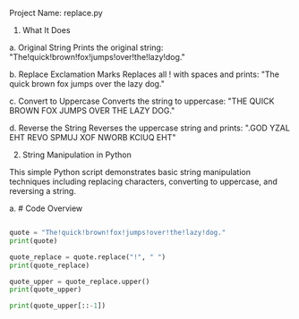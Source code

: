 Project Name: replace.py

1. What It Does

a. Original String
Prints the original string:
"The!quick!brown!fox!jumps!over!the!lazy!dog."

b. Replace Exclamation Marks
Replaces all ! with spaces and prints:
"The quick brown fox jumps over the lazy dog."

c. Convert to Uppercase
Converts the string to uppercase:
"THE QUICK BROWN FOX JUMPS OVER THE LAZY DOG."

d. Reverse the String 
Reverses the uppercase string and prints:
".GOD YZAL EHT REVO SPMUJ XOF NWORB KCIUQ EHT"

2. String Manipulation in Python

This simple Python script demonstrates basic string manipulation techniques including replacing characters, converting to uppercase, and reversing a string.

a. # Code Overview

``` Python

quote = "The!quick!brown!fox!jumps!over!the!lazy!dog."
print(quote)

quote_replace = quote.replace("!", " ")
print(quote_replace)

quote_upper = quote_replace.upper()
print(quote_upper)

print(quote_upper[::-1])
